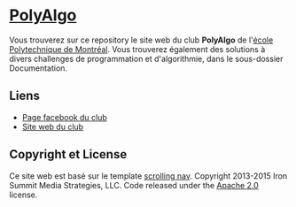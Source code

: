 [PolyAlgo](http://polyalgo.github.io/PolyAlgo/)
===

Vous trouverez sur ce repository le site web du club **PolyAlgo** de l'[école Polytechnique de Montréal](http://www.polymtl.ca/). Vous trouverez également des solutions à divers challenges de programmation et d'algorithmie, dans le sous-dossier Documentation.

Liens
---

* [Page facebook du club](https://www.facebook.com/PolyAlgo)
* [Site web du club](http://polyalgo.github.io/PolyAlgo/)

Copyright et License
---
Ce site web est basé sur le template [scrolling nav](http://startbootstrap.com/template-overviews/scrolling-nav/).
Copyright 2013-2015 Iron Summit Media Strategies, LLC. Code released under the [Apache 2.0](https://github.com/IronSummitMedia/startbootstrap-scrolling-nav/blob/gh-pages/LICENSE) license.
